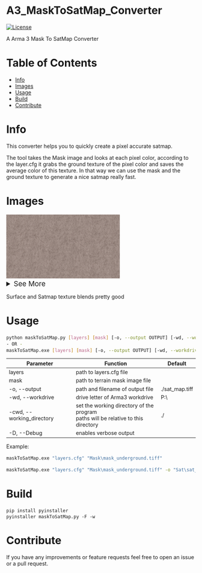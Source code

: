 # A3_MaskToSatMap_Converter <!-- omit in toc -->
[![License](https://img.shields.io/badge/license-GNU-v3.svg?style=flat)](https://www.gnu.org/licenses/gpl-3.0.txt)

A Arma 3 Mask To SatMap Converter

# Table of Contents <!-- omit in toc -->
- [Info](#info)
- [Images](#images)
- [Usage](#usage)
- [Build](#build)
- [Contribute](#contribute)

# Info
This converter helps you to quickly create a pixel accurate satmap.

The tool takes the Mask image and looks at each pixel color, according to the layer.cfg it grabs the ground texture of the pixel color and saves the average color of this texture.
In that way we can use the mask and the ground texture to generate a nice satmap really fast.

# Images
<img src="imgs\surfacefade_1.jpg" alt="drawing" style="max-width:60%; text-align: center;"/>
<details>
<summary style="font-size:14pt">See More</summary>
<img src="imgs\surfacefade_2.jpg" alt="drawing" style="max-width:50%; text-align: center;"/>
<img src="imgs\surfacefade_3.jpg" alt="drawing" style="max-width:50%; text-align: center;"/>
<img src="imgs\surfacefade_4.jpg" alt="drawing" style="max-width:50%; text-align: center;"/>
<img src="imgs\surfacefade_5.jpg" alt="drawing" style="max-width:50%; text-align: center;"/>
<img src="imgs\surfacefade_6.jpg" alt="drawing" style="max-width:50%; text-align: center;"/>
<img src="imgs\surfacefade_7.jpg" alt="drawing" style="max-width:50%; text-align: center;"/>
</details>  

Surface and Satmap texture blends pretty good
  

# Usage

```sh
python maskToSatMap.py [layers] [mask] [-o, --output OUTPUT] [-wd, --workdrive WORKDRIVE] [-cwd, --working_directory  DIRECTORY] [-D, --Debug] 
- OR -
maskToSatMap.exe [layers] [mask] [-o, --output OUTPUT] [-wd, --workdrive WORKDRIVE] [-cwd, --working_directory  DIRECTORY] [-D, --Debug] 
```  
  
| Parameter | Function |  Default |
| ---- | ----- | ---- |  
| layers | path to layers.cfg file |  |  
| mask | path to terrain mask image file |   |  
| -o, --output | path and filename of output file | ./sat_map.tiff |  
| -wd, --workdrive |  drive letter of Arma3 workdrive | P:\ |  
| -cwd, --working_directory | set the working directory of the program<br/>paths will be relative to this directory | ./ |
| -D, --Debug |  enables verbose output |  |  

Example:
```sh
maskToSatMap.exe "layers.cfg" "Mask\mask_underground.tiff"
```
```sh
maskToSatMap.exe "layers.cfg" "Mask\mask_underground.tiff" -o "Sat\sat_map.tiff" -cwd "P:\cytech\Cytech_Underground_Map\Cytech_Underground_Terrain\source\Images"
```

# Build

```
pip install pyinstaller
pyinstaller maskToSatMap.py -F -w
```

# Contribute
If you have any improvements or feature requests feel free to open an issue or a pull request.  

